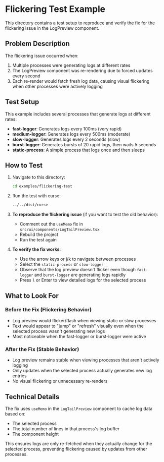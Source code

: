 # Flickering Test Example

This directory contains a test setup to reproduce and verify the fix for the flickering issue in the LogPreview component.

## Problem Description

The flickering issue occurred when:
1. Multiple processes were generating logs at different rates
2. The LogPreview component was re-rendering due to forced updates every second
3. Each re-render would fetch fresh log data, causing visual flickering when other processes were actively logging

## Test Setup

This example includes several processes that generate logs at different rates:

- **fast-logger**: Generates logs every 100ms (very rapid)
- **medium-logger**: Generates logs every 500ms (moderate)
- **slow-logger**: Generates logs every 2 seconds (slow)
- **burst-logger**: Generates bursts of 20 rapid logs, then waits 5 seconds
- **static-process**: A simple process that logs once and then sleeps

## How to Test

1. Navigate to this directory:
   ```bash
   cd examples/flickering-test
   ```

2. Run the test with curse:
   ```bash
   ../../dist/curse
   ```

3. **To reproduce the flickering issue** (if you want to test the old behavior):
   - Comment out the `useMemo` fix in `src/ui/components/LogTailPreview.tsx`
   - Rebuild the project
   - Run the test again

4. **To verify the fix works**:
   - Use the arrow keys or j/k to navigate between processes
   - Select the `static-process` or `slow-logger`
   - Observe that the log preview doesn't flicker even though `fast-logger` and `burst-logger` are generating logs rapidly
   - Press `l` or Enter to view detailed logs for the selected process

## What to Look For

### Before the Fix (Flickering Behavior)
- Log preview would flicker/flash when viewing static or slow processes
- Text would appear to "jump" or "refresh" visually even when the selected process wasn't generating new logs
- Most noticeable when the fast-logger or burst-logger were active

### After the Fix (Stable Behavior)
- Log preview remains stable when viewing processes that aren't actively logging
- Only updates when the selected process actually generates new log entries
- No visual flickering or unnecessary re-renders

## Technical Details

The fix uses `useMemo` in the `LogTailPreview` component to cache log data based on:
- The selected process
- The total number of lines in that process's log buffer
- The component height

This ensures logs are only re-fetched when they actually change for the selected process, preventing flickering caused by updates from other processes.